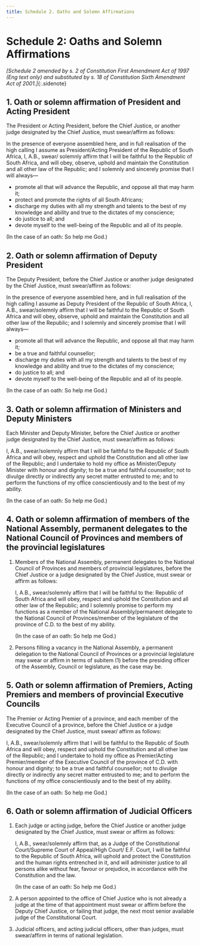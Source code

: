 ```yaml
---
title: Schedule 2. Oaths and Solemn Affirmations
---
```


# Schedule 2: Oaths and Solemn Affirmations
*[Schedule 2 amended by s. 2 of Constitution First Amendment Act of 1997 (Eng text only) and substituted by s. 18 of Constitution Sixth Amendment Act of 2001.]*{:.sidenote}

## 1. Oath or solemn affirmation of President and Acting President

The President or Acting President, before the Chief Justice, or another judge designated by the Chief Justice, must swear/affirm as follows:

In the presence of everyone assembled here, and in full realisation of the high calling I assume as President/Acting President of the Republic of South Africa, I, A.B., swear/ solemnly affirm that I will be faithful to the Republic of South Africa, and will obey, observe, uphold and maintain the Constitution and all other law of the Republic; and I solemnly and sincerely promise that I will always—

*	promote all that will advance the Republic, and oppose all that may harm it;
*	protect and promote the rights of all South Africans;
*	discharge my duties with all my strength and talents to the best of my knowledge and ability and true to the dictates of my conscience;
*	do justice to all; and
*	devote myself to the well-being of the Republic and all of its people.

(In the case of an oath: So help me God.)

## 2. Oath or solemn affirmation of Deputy President

The Deputy President, before the Chief Justice or another judge designated by the Chief Justice, must swear/affirm as follows:

In the presence of everyone assembled here, and in full realisation of the high calling I assume as Deputy President of the Republic of South Africa, I, A.B., swear/solemnly affirm that I will be faithful to the Republic of South Africa and will obey, observe, uphold and maintain the Constitution and all other law of the Republic; and I solemnly and sincerely promise that I will always—

*	promote all that will advance the Republic, and oppose all that may harm it;
*	be a true and faithful counsellor;
*	discharge my duties with all my strength and talents to the best of my knowledge and ability and true to the dictates of my conscience; 
*	do justice to all; and
*	devote myself to the well-being of the Republic and all of its people.

(In the case of an oath: So help me God.)

## 3. Oath or solemn affirmation of Ministers and Deputy Ministers

Each Minister and Deputy Minister, before the Chief Justice or another judge designated by the Chief Justice, must swear/affirm as follows:

I, A.B., swear/solemnly affirm that I will be faithful to the Republic of South Africa and will obey, respect and uphold the Constitution and all other law of the Republic; and I undertake to hold my office as Minister/Deputy Minister with honour and dignity; to be a true and faithful counsellor; not to divulge directly or indirectly any secret matter entrusted to me; and to perform the functions of my office conscientiously and to the best of my ability.

(In the case of an oath: So help me God.)

## 4. Oath or solemn affirmation of members of the National Assembly, permanent delegates to the National Council of Provinces and members of the provincial legislatures

1.	Members of the National Assembly, permanent delegates to the National Council of Provinces and members of provincial legislatures, before the Chief Justice or a judge designated by the Chief Justice, must swear or affirm as follows:

	I, A.B., swear/solemnly affirm that I will be faithful to the: Republic of South Africa and will obey, respect and uphold the Constitution and all other law of the Republic; and I solemnly promise to perform my functions as a member of the National Assembly/permanent delegate to the National Council of Provinces/member of the legislature of the province of C.D. to the best of my ability.

	(In the case of an oath: So help me God.)

1.	Persons filling a vacancy in the National Assembly, a permanent delegation to the National Council of Provinces or a provincial legislature may swear or affirm in terms of subitem (1) before the presiding officer of the Assembly, Council or legislature, as the case may be.

## 5. Oath or solemn affirmation of Premiers, Acting Premiers and members of provincial Executive Councils

The Premier or Acting Premier of a province, and each member of the Executive Council of a province, before the Chief Justice or a judge designated by the Chief Justice, must swear/ affirm as follows:

I, A.B., swear/solemnly affirm that I will be faithful to the Republic of South Africa and will obey, respect and uphold the Constitution and all other law of the Republic; and I undertake to hold my office as Premier/Acting Premier/member of the Executive Council of the province of C.D. with honour and dignity; to be a true and faithful counsellor; not to divulge directly or indirectly any secret matter entrusted to me; and to perform the functions of my office conscientiously and to the best of my ability.

(In the case of an oath: So help me God.)

## 6. Oath or solemn affirmation of Judicial Officers

1.	Each judge or acting judge, before the Chief Justice or another judge designated by the Chief Justice, must swear or affirm as follows:

	I, A.B., swear/solemnly affirm that, as a Judge of the Constitutional Court/Supreme Court of Appeal/High Court/ E.F. Court, I will be faithful to the Republic of South Africa, will uphold and protect the Constitution and the human rights entrenched in it, and will administer justice to all persons alike without fear, favour or prejudice, in accordance with the Constitution and the law.

	(In the case of an oath: So help me God.)

1.	A person appointed to the office of Chief Justice who is not already a judge at the time of that appointment must swear or affirm before the Deputy Chief Justice, or failing that judge, the next most senior available judge of the Constitutional Court.
1.	Judicial officers, and acting judicial officers, other than judges, must swear/affirm in terms of national legislation.
